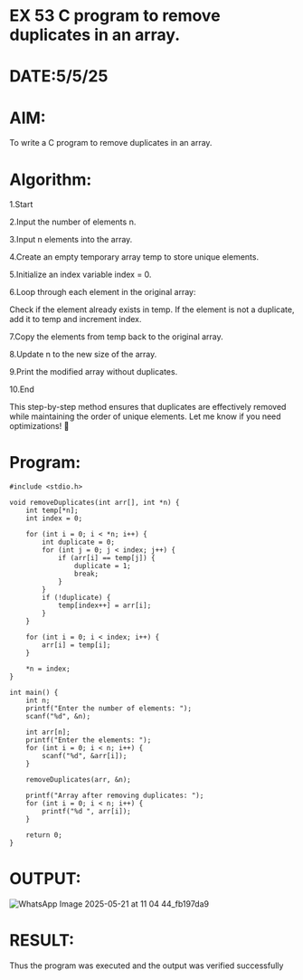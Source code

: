 # EX 53 C program to remove duplicates in an array.

# DATE:5/5/25

# AIM:
To write a C program to remove duplicates in an array.

# Algorithm:
1.Start

2.Input the number of elements n.

3.Input n elements into the array.

4.Create an empty temporary array temp to store unique elements.

5.Initialize an index variable index = 0.

6.Loop through each element in the original array:

Check if the element already exists in temp.
If the element is not a duplicate, add it to temp and increment index.

7.Copy the elements from temp back to the original array.

8.Update n to the new size of the array.

9.Print the modified array without duplicates.

10.End

This step-by-step method ensures that duplicates are effectively removed while maintaining the order of unique elements. Let me know if you need optimizations! 🚀

# Program:
```
#include <stdio.h>

void removeDuplicates(int arr[], int *n) {
    int temp[*n];
    int index = 0;

    for (int i = 0; i < *n; i++) {
        int duplicate = 0;
        for (int j = 0; j < index; j++) {
            if (arr[i] == temp[j]) {
                duplicate = 1;
                break;
            }
        }
        if (!duplicate) {
            temp[index++] = arr[i];
        }
    }

    for (int i = 0; i < index; i++) {
        arr[i] = temp[i];
    }

    *n = index;
}

int main() {
    int n;
    printf("Enter the number of elements: ");
    scanf("%d", &n);

    int arr[n];
    printf("Enter the elements: ");
    for (int i = 0; i < n; i++) {
        scanf("%d", &arr[i]);
    }

    removeDuplicates(arr, &n);

    printf("Array after removing duplicates: ");
    for (int i = 0; i < n; i++) {
        printf("%d ", arr[i]);
    }
    
    return 0;
}
```
# OUTPUT:
![WhatsApp Image 2025-05-21 at 11 04 44_fb197da9](https://github.com/user-attachments/assets/70ffa500-a7a2-445f-b544-4daed84dfd64)

# RESULT:
Thus the program was executed and the output was verified successfully
